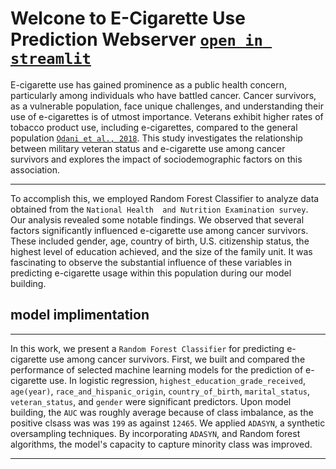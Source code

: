 # Welcone to E-Cigarette Use Prediction Webserver [`open in streamlit`](https://e-cigarette-use-prediction-app.streamlit.app/)  
E-cigarette use has gained prominence as a public health concern, 
particularly among individuals who have battled cancer. Cancer survivors, 
as a vulnerable population, face unique challenges, and understanding their 
use of e-cigarettes is of utmost importance. Veterans exhibit higher rates of tobacco 
product use, including e-cigarettes, compared to the general population [`Odani et al., 2018`](https://doi.org/10.15585/mmwr.mm6701a2). 
This study investigates the relationship between military veteran status and e-cigarette use among cancer survivors and explores the impact of sociodemographic factors on this association.
***   
To accomplish this, we employed Random Forest Classifier to analyze data obtained from the `National Health 
and Nutrition Examination survey`. Our analysis revealed some notable findings. We observed that several factors 
significantly influenced e-cigarette use among cancer survivors. These included gender, age, country of birth, U.S. 
citizenship status, the highest level of education achieved, and the size of the family unit. It was fascinating to observe the 
substantial influence of these variables in predicting e-cigarette usage within this population during our model building.    
## model implimentation  
***
In this work, we present a `Random Forest Classifier` for predicting e-cigarette use among cancer survivors. First, we built and compared the performance of selected machine learning models for the
prediction of e-cigarette use. In logistic regression, `highest_education_grade_received`, `age(year)`, `race_and_hispanic_origin`,
`country_of_birth`, `marital_status`, `veteran_status`, and `gender` were significant predictors. 
Upon model building, the `AUC` was roughly average because of class imbalance, as the positive clsass was 
was `199` as against `12465`. We applied `ADASYN`, a synthetic oversampling techniques. By incorporating `ADASYN`, and Random forest algorithms, the model's capacity to capture minority class was improved.    
***
